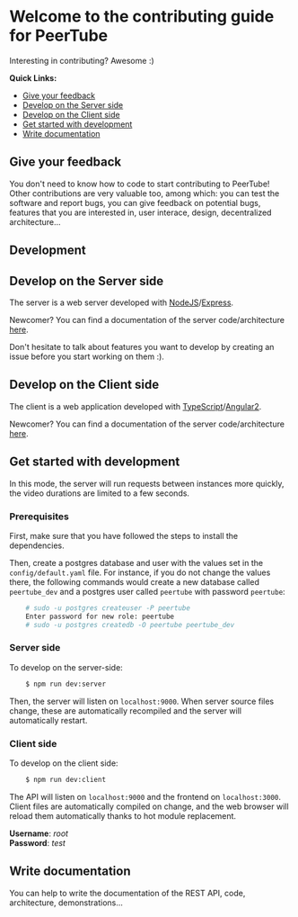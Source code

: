 # Welcome to the contributing guide for PeerTube

Interesting in contributing? Awesome :)

**Quick Links:**

  * [Give your feedback](#give-your-feedback)
  * [Develop on the Server side](#develop-on-the-server-side)
  * [Develop on the Client side](#develop-on-the-client-side)
  * [Get started with development](#get-started-with-development)
  * [Write documentation](#write-documentation)


## Give your feedback

You don't need to know how to code to start contributing to PeerTube! Other
contributions are very valuable too, among which: you can test the software and
report bugs, you can give feedback on potential bugs, features that you are
interested in, user interace, design, decentralized architecture...


## Development

## Develop on the Server side

The server is a web server developed with
[NodeJS](https://nodejs.org)/[Express](http://expressjs.com).

Newcomer? You can find a documentation of the server code/architecture
[here](https://github.com/Chocobozzz/PeerTube/blob/master/support/doc/server/code.md).

Don't hesitate to talk about features you want to develop by creating an issue
before you start working on them :).


## Develop on the Client side

The client is a web application developed with
[TypeScript](https://www.typescriptlang.org/)/[Angular2](https://angular.io/).

Newcomer? You can find a documentation of the server code/architecture
[here](https://github.com/Chocobozzz/PeerTube/blob/master/support/doc/client/code.md).


## Get started with development

In this mode, the server will run requests between instances more quickly, the
video durations are limited to a few seconds.

### Prerequisites

First, make sure that you have followed the steps to install the dependencies.

Then, create a postgres database and user with the values set in the
`config/default.yaml` file. For instance, if you do not change the values
there, the following commands would create a new database called `peertube_dev`
and a postgres user called `peertube` with password `peertube`:

```bash
    # sudo -u postgres createuser -P peertube
    Enter password for new role: peertube
    # sudo -u postgres createdb -O peertube peertube_dev
```

### Server side

To develop on the server-side:

```bash
    $ npm run dev:server
```

Then, the server will listen on `localhost:9000`. When server source files
change, these are automatically recompiled and the server will automatically
restart.

### Client side

To develop on the client side:

```bash
    $ npm run dev:client
```

The API will listen on `localhost:9000` and the frontend on `localhost:3000`.
Client files are automatically compiled on change, and the web browser will
reload them automatically thanks to hot module replacement.

**Username**: *root* <br/>
**Password**: *test*


## Write documentation

You can help to write the documentation of the REST API, code, architecture,
demonstrations...
